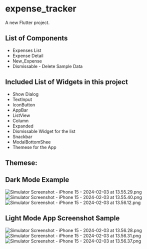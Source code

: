 # expense_tracker

A new Flutter project.

## List of Components
- Expenses List
- Expense Detail
- New_Expense
- Dismissable - Delete Sample Data

## Included List of Widgets in this project
- Show Dialog
- TextInput
- IconButton
- AppBar 
- ListView
- Column
- Expanded
- Dismissable Widget for the list
- Snackbar
- ModalBottomShee
- Themese for the App


## Themese:
## Dark Mode Example 
![Simulator Screenshot - iPhone 15 - 2024-02-03 at 13.55.29.png](..%2F..%2F..%2FSimulator%20Screenshot%20-%20iPhone%2015%20-%202024-02-03%20at%2013.55.29.png)
<br/>
![Simulator Screenshot - iPhone 15 - 2024-02-03 at 13.55.40.png](..%2F..%2F..%2FSimulator%20Screenshot%20-%20iPhone%2015%20-%202024-02-03%20at%2013.55.40.png)
<br/>
![Simulator Screenshot - iPhone 15 - 2024-02-03 at 13.56.12.png](..%2F..%2F..%2FSimulator%20Screenshot%20-%20iPhone%2015%20-%202024-02-03%20at%2013.56.12.png)
## Light Mode App Screenshot Sample

![Simulator Screenshot - iPhone 15 - 2024-02-03 at 13.56.28.png](..%2F..%2F..%2FSimulator%20Screenshot%20-%20iPhone%2015%20-%202024-02-03%20at%2013.56.28.png)
![Simulator Screenshot - iPhone 15 - 2024-02-03 at 13.56.31.png](..%2F..%2F..%2FSimulator%20Screenshot%20-%20iPhone%2015%20-%202024-02-03%20at%2013.56.31.png)
![Simulator Screenshot - iPhone 15 - 2024-02-03 at 13.56.37.png](..%2F..%2F..%2FSimulator%20Screenshot%20-%20iPhone%2015%20-%202024-02-03%20at%2013.56.37.png)